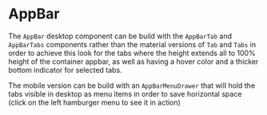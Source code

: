 # AppBar
The `AppBar` desktop component can be build with the `AppBarTab` and `AppBarTabs` components rather than 
  the material versions of `Tab` and `Tabs` in order to achieve this look for the tabs where the height
   extends all to 100% height of the container appbar, as well as having a hover color and a thicker bottom
   indicator for selected tabs.  
   
   The mobile version can be build with an `AppBarMenuDrawer` that will hold the tabs visible in desktop as
   menu items in order to save horizontal space (click on the left hamburger menu to see it in action)

<!-- STORY -->
  
<!-- PROPS -->